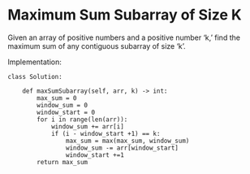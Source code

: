 # Maximum Sum Subarray of Size K

Given an array of positive numbers and a positive number ‘k,’ find the maximum sum of any contiguous subarray of size ‘k’.

Implementation:

```
class Solution:
    
    def maxSumSubarray(self, arr, k) -> int:
        max_sum = 0
        window_sum = 0
        window_start = 0
        for i in range(len(arr)):
            window_sum += arr[i]
            if (i - window_start +1) == k:
                max_sum = max(max_sum, window_sum)
                window_sum -= arr[window_start]
                window_start +=1
        return max_sum 

```

